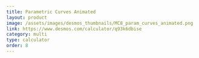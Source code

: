 ```yaml
---
title: Parametric Curves Animated
layout: product
image: /assets/images/desmos_thumbnails/MC8_param_curves_animated.png
link: https://www.desmos.com/calculator/q93k6dbise
category: multi
type: calculator
order: 8
---
```

